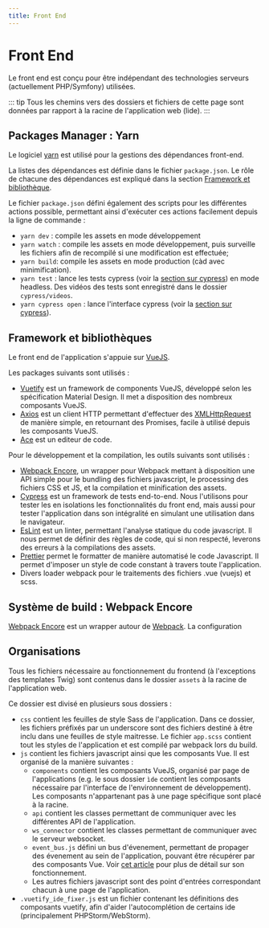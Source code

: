 ```yaml
---
title: Front End
---
```


# Front End

Le front end est conçu pour être indépendant des technologies serveurs (actuellement PHP/Symfony) utilisées.

::: tip
Tous les chemins vers des dossiers et fichiers de cette page sont données par rapport à la racine de l'application web (lide).
:::

## Packages Manager : Yarn

Le logiciel [yarn](https://yarnpkg.com/fr/) est utilisé pour la gestions des dépendances front-end.

La listes des dépendances est définie dans le fichier `package.json`. Le rôle de chacune des dépendances est expliqué dans la section [Framework et bibliothèque](#framework-et-bibliotheques).

Le fichier `package.json` défini également des scripts pour les différentes actions possible, permettant ainsi d'exécuter ces actions facilement depuis la ligne de commande :

* `yarn dev` : compile les assets en mode développement
* `yarn watch` : compile les assets en mode développement, puis surveille les fichiers afin de recompilé si une modification est effectuée;
* `yarn build`: compile les assets en mode production (càd avec minimification).
* `yarn test` : lance les tests cypress (voir la [section sur cypress](/cypress/)) en mode headless. Des vidéos des tests sont enregistré dans le dossier `cypress/videos`.
* `yarn cypress open` : lance l'interface cypress (voir la [section sur cypress](/cypress/)).

## Framework et bibliothèques

Le front end de l'application s'appuie sur [VueJS](https://vuejs.org/).

Les packages suivants sont utilisés :

* [Vuetify](https://vuetifyjs.com/en/) est un framework de components VueJS, développé selon les spécification Material Design. Il met a disposition des nombreux composants VueJS.
* [Axios](https://github.com/axios/axios) est un client HTTP permettant d'effectuer des [XMLHttpRequest](https://developer.mozilla.org/fr/docs/Web/API/XMLHttpRequest) de manière simple, en retournant des Promises, facile à utilisé depuis les composants VueJS.
* [Ace](https://ace.c9.io/) est un editeur de code.

Pour le développement et la compilation, les outils suivants sont utilisés   :

* [Webpack Encore](https://symfony.com/doc/current/frontend.html), un wrapper pour Webpack mettant à disposition une API simple pour le bundling des fichiers javascript, le processing des fichiers CSS et JS, et la compilation et minification des assets. 
* [Cypress](https://www.cypress.io/) est un framework de tests end-to-end. Nous l'utilisons pour tester les en isolations les fonctionnalités du front end, mais aussi pour tester l'application dans son intégralité en simulant une utilisation dans le navigateur.
* [EsLint](https://eslint.org/) est un linter, permettant l'analyse statique du code javascript. Il nous permet de définir des règles de code, qui si non respecté, leverons des erreurs à la compilations des assets.
* [Prettier](https://github.com/prettier/prettier) permet le formatter de manière automatisé le code Javascript. Il permet d'imposer un style de code constant à travers toute l'application.
* Divers loader webpack pour le traitements des fichiers .vue (vuejs) et scss.


## Système de build : Webpack Encore

[Webpack Encore](https://symfony.com/doc/current/frontend.html) est un wrapper autour de [Webpack](https://webpack.js.org/). La configuration

## Organisations

Tous les fichiers nécessaire au fonctionnement du frontend (à l'exceptions des templates Twig) sont contenus dans le dossier `assets` à la racine de l'application web.

Ce dossier est divisé en plusieurs sous dossiers :

* `css` contient les feuilles de style Sass de l'application. Dans ce dossier, les fichiers préfixés par un underscore sont des fichiers destiné à être inclu dans une feuilles de style maitresse. Le fichier `app.scss` contient tout les styles de l'application et est compilé par webpack lors du build.
* `js` contient les fichiers javascript ainsi que les composants Vue. Il est organisé de la manière suivantes :
  * `components` contient les composants VueJS, organisé par page de l'applications (e.g. le sous dossier `ìde` contient les composants nécessaire par l'interface de l'environnement de développement). Les composants n'appartenant pas à une page spécifique sont placé à la racine.
  * `api` contient les classes permettant de communiquer avec les différentes API de l'application.
  * `ws_connector` contient les classes permettant de communiquer avec le serveur websocket.
  * `event_bus.js` défini un bus d'évenement, permettant de propager des évenement au sein de l'application, pouvant être récupérer par des composants Vue. Voir [cet article](https://alligator.io/vuejs/global-event-bus/) pour plus de détail sur son fonctionnement.
  * Les autres fichiers javascript sont des point d'entrées correspondant chacun à une page de l'application.
* `.vuetify_ide_fixer.js` est un fichier contenant les définitions des composants vuetify, afin d'aider l'autocomplétion de certains ide (principalement PHPStorm/WebStorm).

